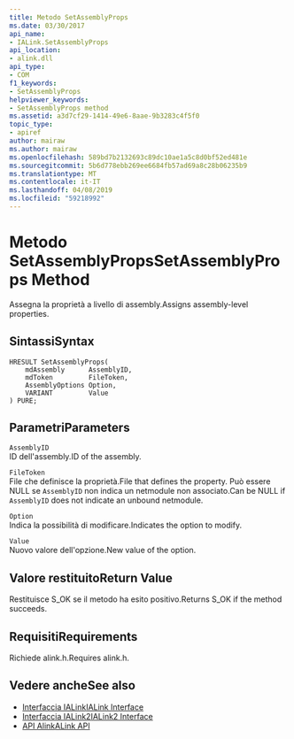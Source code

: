 ```yaml
---
title: Metodo SetAssemblyProps
ms.date: 03/30/2017
api_name:
- IALink.SetAssemblyProps
api_location:
- alink.dll
api_type:
- COM
f1_keywords:
- SetAssemblyProps
helpviewer_keywords:
- SetAssemblyProps method
ms.assetid: a3d7cf29-1414-49e6-8aae-9b3283c4f5f0
topic_type:
- apiref
author: mairaw
ms.author: mairaw
ms.openlocfilehash: 589bd7b2132693c89dc10ae1a5c8d0bf52ed481e
ms.sourcegitcommit: 5b6d778ebb269ee6684fb57ad69a8c28b06235b9
ms.translationtype: MT
ms.contentlocale: it-IT
ms.lasthandoff: 04/08/2019
ms.locfileid: "59218992"
---
```

# <a name="setassemblyprops-method"></a><span data-ttu-id="7e521-102">Metodo SetAssemblyProps</span><span class="sxs-lookup"><span data-stu-id="7e521-102">SetAssemblyProps Method</span></span>
<span data-ttu-id="7e521-103">Assegna la proprietà a livello di assembly.</span><span class="sxs-lookup"><span data-stu-id="7e521-103">Assigns assembly-level properties.</span></span>  
  
## <a name="syntax"></a><span data-ttu-id="7e521-104">Sintassi</span><span class="sxs-lookup"><span data-stu-id="7e521-104">Syntax</span></span>  
  
```  
HRESULT SetAssemblyProps(  
    mdAssembly      AssemblyID,  
    mdToken         FileToken,  
    AssemblyOptions Option,  
    VARIANT         Value  
) PURE;  
```  
  
## <a name="parameters"></a><span data-ttu-id="7e521-105">Parametri</span><span class="sxs-lookup"><span data-stu-id="7e521-105">Parameters</span></span>  
 `AssemblyID`  
 <span data-ttu-id="7e521-106">ID dell'assembly.</span><span class="sxs-lookup"><span data-stu-id="7e521-106">ID of the assembly.</span></span>  
  
 `FileToken`  
 <span data-ttu-id="7e521-107">File che definisce la proprietà.</span><span class="sxs-lookup"><span data-stu-id="7e521-107">File that defines the property.</span></span> <span data-ttu-id="7e521-108">Può essere NULL se `AssemblyID` non indica un netmodule non associato.</span><span class="sxs-lookup"><span data-stu-id="7e521-108">Can be NULL if `AssemblyID` does not indicate an unbound netmodule.</span></span>  
  
 `Option`  
 <span data-ttu-id="7e521-109">Indica la possibilità di modificare.</span><span class="sxs-lookup"><span data-stu-id="7e521-109">Indicates the option to modify.</span></span>  
  
 `Value`  
 <span data-ttu-id="7e521-110">Nuovo valore dell'opzione.</span><span class="sxs-lookup"><span data-stu-id="7e521-110">New value of the option.</span></span>  
  
## <a name="return-value"></a><span data-ttu-id="7e521-111">Valore restituito</span><span class="sxs-lookup"><span data-stu-id="7e521-111">Return Value</span></span>  
 <span data-ttu-id="7e521-112">Restituisce S_OK se il metodo ha esito positivo.</span><span class="sxs-lookup"><span data-stu-id="7e521-112">Returns S_OK if the method succeeds.</span></span>  
  
## <a name="requirements"></a><span data-ttu-id="7e521-113">Requisiti</span><span class="sxs-lookup"><span data-stu-id="7e521-113">Requirements</span></span>  
 <span data-ttu-id="7e521-114">Richiede alink.h.</span><span class="sxs-lookup"><span data-stu-id="7e521-114">Requires alink.h.</span></span>  
  
## <a name="see-also"></a><span data-ttu-id="7e521-115">Vedere anche</span><span class="sxs-lookup"><span data-stu-id="7e521-115">See also</span></span>

- [<span data-ttu-id="7e521-116">Interfaccia IALink</span><span class="sxs-lookup"><span data-stu-id="7e521-116">IALink Interface</span></span>](../../../../docs/framework/unmanaged-api/alink/ialink-interface.md)
- [<span data-ttu-id="7e521-117">Interfaccia IALink2</span><span class="sxs-lookup"><span data-stu-id="7e521-117">IALink2 Interface</span></span>](../../../../docs/framework/unmanaged-api/alink/ialink2-interface.md)
- [<span data-ttu-id="7e521-118">API Alink</span><span class="sxs-lookup"><span data-stu-id="7e521-118">ALink API</span></span>](../../../../docs/framework/unmanaged-api/alink/index.md)
